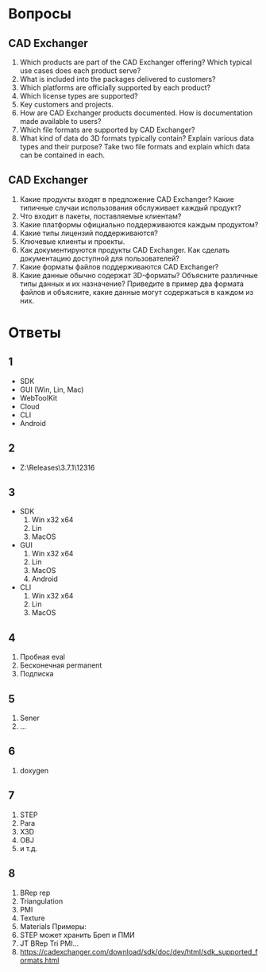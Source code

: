 # Вопросы
## CAD Exchanger
1. Which products are part of the CAD Exchanger offering? Which typical use cases does each product serve?
2. What is included into the packages delivered to customers?
3. Which platforms are officially supported by each product?
4. Which license types are supported?
5. Key customers and projects.
6. How are CAD Exchanger products documented. How is documentation made available to users?
7. Which file formats are supported by CAD Exchanger?
8. What kind of data do 3D formats typically contain? Explain various data types and their purpose? Take two
file formats and explain which data can be contained in each.

## CAD Exchanger
1. Какие продукты входят в предложение CAD Exchanger? Какие типичные случаи использования обслуживает каждый продукт?
2. Что входит в пакеты, поставляемые клиентам?
3. Какие платформы официально поддерживаются каждым продуктом?
4. Какие типы лицензий поддерживаются?
5. Ключевые клиенты и проекты.
6. Как документируются продукты CAD Exchanger. Как сделать документацию доступной для пользователей?
7. Какие форматы файлов поддерживаются CAD Exchanger?
8. Какие данные обычно содержат 3D-форматы? Объясните различные типы данных и их назначение? Приведите в пример два
формата файлов и объясните, какие данные могут содержаться в каждом из них.

# Ответы

## 1
* SDK
* GUI (Win, Lin, Mac)
* WebToolKit
* Cloud
* CLI
* Android

## 2
* Z:\Releases\3.7.1\12316

## 3
* SDK
   1. Win x32 x64
   2. Lin
   3. MacOS
* GUI
   1. Win x32 x64
   2. Lin
   3. MacOS
   4. Android
* CLI
   1. Win x32 x64
   1. Lin
   2. MacOS

## 4
   1. Пробная eval
   2. Бесконечная permanent
   3. Подписка

## 5
   1. Sener
   2. ...

## 6
   1. doxygen

## 7
   1. STEP
   2. Para
   3. X3D
   4. OBJ
   5. и т.д.

## 8 
   1. BRep rep
   2. Triangulation
   3. PMI
   4. Texture
   5. Materials
Примеры:
   1. STEP может хранить Бреп и ПМИ
   2. JT BRep Tri PMI...
   3. https://cadexchanger.com/download/sdk/doc/dev/html/sdk_supported_formats.html